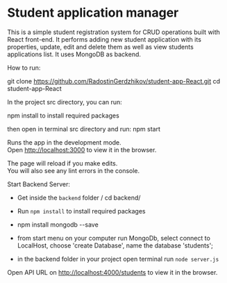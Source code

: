 Student application manager
===========================

This is a simple student registration system for CRUD operations built with
React front-end. It performs adding new student application with its properties,
update, edit and delete them as well as view students applications list. It uses
MongoDB as backend.

How to run:

git clone https://github.com/RadostinGerdzhikov/student-app-React.git cd
student-app-React

In the project src directory, you can run:

npm install to install required packages

then open in terminal src directory and run: npm start

Runs the app in the development mode.  
Open <http://localhost:3000> to view it in the browser.

The page will reload if you make edits.  
You will also see any lint errors in the console.

Start Backend Server:

-   Get inside the `backend` folder / cd backend/

-   Run `npm install` to install required packages

-   npm install mongodb --save

-   from start menu on your computer run MongoDb, select connect to LocalHost,
    choose 'create Database', name the database 'students';

-   in the backend folder in your project open terminal run `node server.js`

Open API URL on <http://localhost:4000/students> to view it in the browser.
